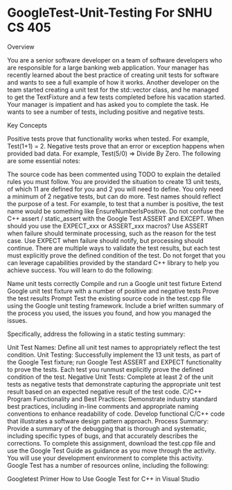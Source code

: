 # GoogleTest-Unit-Testing For SNHU CS 405
Overview

You are a senior software developer on a team of software developers who are responsible for a large banking web application. Your manager has recently learned about the best practice of creating unit tests for software and wants to see a full example of how it works. Another developer on the team started creating a unit test for the std::vector class, and he managed to get the TextFixture and a few tests completed before his vacation started. Your manager is impatient and has asked you to complete the task. He wants to see a number of tests, including positive and negative tests.

Key Concepts

Positive tests prove that functionality works when tested. For example, Test(1+1) = 2.
Negative tests prove that an error or exception happens when provided bad data. For example, Test(5/0) => Divide By Zero.
The following are some essential notes:

The source code has been commented using TODO to explain the detailed rules you must follow.
You are provided the situation to create 13 unit tests, of which 11 are defined for you and 2 you will need to define.
You only need a minimum of 2 negative tests, but can do more.
Test names should reflect the purpose of a test. For example, to test that a number is positive, the test name would be something like EnsureNumberIsPositive.
Do not confuse the C++ assert / static_assert with the Google Test ASSERT and EXCEPT.
When should you use the EXPECT_xxx or ASSERT_xxx macros?
Use ASSERT when failure should terminate processing, such as the reason for the test case.
Use EXPECT when failure should notify, but processing should continue.
There are multiple ways to validate the test results, but each test must explicitly prove the defined condition of the test.
Do not forget that you can leverage capabilities provided by the standard C++ library to help you achieve success.
You will learn to do the following:

Name unit tests correctly
Compile and run a Google unit test fixture
Extend Google unit test fixture with a number of positive and negative tests
Prove the test results
Prompt
Test the existing source code in the test.cpp file using the Google unit testing framework. Include a brief written summary of the process you used, the issues you found, and how you managed the issues.

Specifically, address the following in a static testing summary:

Unit Test Names: Define all unit test names to appropriately reflect the test condition.
Unit Testing: Successfully implement the 13 unit tests, as part of the Google Test fixture; run Google Test ASSERT and EXPECT functionality to prove the tests. Each test you runmust explicitly prove the defined condition of the test.
Negative Unit Tests: Complete at least 2 of the unit tests as negative tests that demonstrate capturing the appropriate unit test result based on an expected negative result of the test code.
C/C++ Program Functionality and Best Practices: Demonstrate industry standard best practices, including in-line comments and appropriate naming conventions to enhance readability of code. Develop functional C/C++ code that illustrates a software design pattern approach.
Process Summary: Provide a summary of the debugging that is thorough and systematic, including specific types of bugs, and that accurately describes the corrections.
To complete this assignment, download the test.cpp file and use the Google Test Guide as guidance as you move through the activity. You will use your development environment to complete this activity. Google Test has a number of resources online, including the following:

Googletest Primer
How to Use Google Test for C++ in Visual Studio
